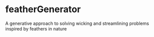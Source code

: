 # featherGenerator
A generative approach to solving wicking and streamlining problems inspired by feathers in nature
